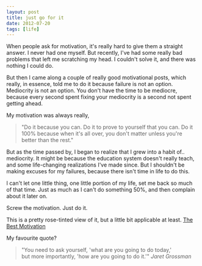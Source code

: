 ```yaml
---
layout: post
title: just go for it
date: 2012-07-20
tags: [life]
---
```


<p>
  When people ask for motivation, it's really hard to give them a straight answer. 
  I never had one myself. But recently, I've had some really bad problems that 
  left me scratching my head. I couldn't solve it, and there was nothing I could do.
</p>

<p>
  But then I came along a couple of really good motivational posts, which really,
  in essence, told me to do it because failure is not an option. Mediocrity is not an option. 
  You don't have the time to be mediocre, because every second spent fixing your mediocrity
  is a second not spent getting ahead. 
</p>

<p>
  My motivation was always really,
	<blockquote>
	"Do it because you can. Do it to prove to yourself that you can.
	Do it 100% because when it's all over, you don't matter unless you're better than the rest."
	</blockquote>
</p>

<p>
  But as the time passed by, I began to realize that I grew into a habit of.. mediocrity. It might be because the education
  system doesn't really teach, and some life-changing realizations I've made since. 
  But I shouldn't be making excuses for my failures, because there isn't time in life to do this.
</p>

<p>
  I can't let one little thing, one little portion of my life, set me back so much of that time. Just as much as I can't do something
  50%, and then complain about it later on.
</p>

<p>
  Screw the motivation. Just do it.
</p>

<p>
  This is a pretty rose-tinted view of it, but a little bit applicable at least. <a href="http://youtu.be/Sk56VxaeqEQ" target="_blank">The Best Motivation</a>
</p>

<p>
  My favourite quote?
	<blockquote>
	  "You need to ask yourself, 'what are you going to do today,' <br />
	  but more importantly, 'how are you going to do it.'"
		<cite>Jaret Grossman</cite>
	</blockquote>
</p>